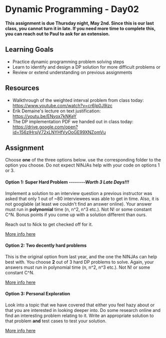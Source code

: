 # Dynamic Programming - Day02

**This assignment is due Thursday night, May 2nd. Since this is our last class, you cannot turn it in late. If you need more time to complete this, you can reach out to Paul to ask for an extension.**

## Learning Goals
- Practice dynamic programming problem solving steps
- Learn to identify and design a DP solution for more difficult problems
or
- Review or extend understanding on previous assignments

## Resources

- Walkthrough of the weighted interval problem from class today: https://www.youtube.com/watch?v=cr6Ip0J9izc
- Erik Demaine's lecture on text justification: https://youtu.be/ENyox7kNKeY
- The DP implementation PDF we handed out in class today: https://drive.google.com/open?id=156zlHrsjV72xLNYHfVyOoGE99XNZomVu

## Assignment
Choose **one** of the three options below. use the corresponding folder to the option you choose. Do not expect NINJAs help with your code on options 1 or 3.

#### Option 1: Super Hard Problem --------*Worth 3 Late Days!!!*
Implement a solution to an interview question a previous instructor was asked that only 1 out of ~80 interviewees was able to get in time. Also, it is not googlable (at least we couldn't find an answer online). Your answer must run in **polynomial** time (n, n^2, n^3 etc.). Not N! or some constant C^N. Bonus points if you come up with a solution different than ours.

Reach out to Nick to get checked off for it.

[More info here](./option1/option1.md)

#### Option 2: Two decently hard problems
This is the original option from last year, and the one the NINJAs can help best with. You choose **2** out of 3 hard DP problems to solve. Again, your answers must run in polynomial time (n, n^2, n^3 etc.). Not N! or some constant C^N.

[More info here](./option2/option2.md)

#### Option 3: Personal Exploration
Look into a topic that we have covered that either you feel hazy about or that you  are interested in looking deeper into. Do some research online and find an interesting problem relating to it. Write an appropriate solution to that problem **and** test cases to test your solution.

[More info here](./option3/option3.md)
